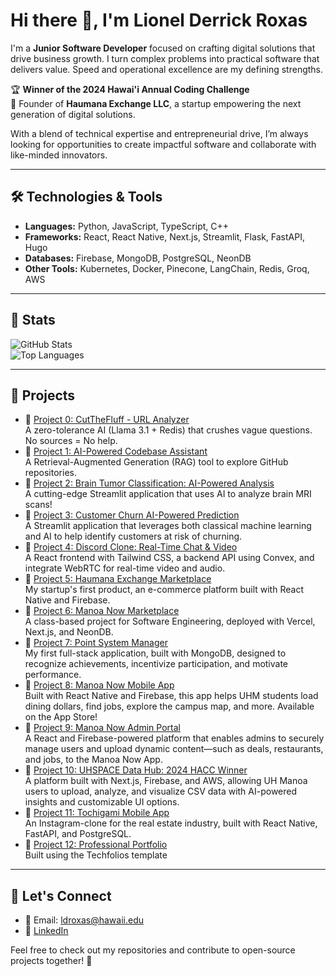 # Hi there 👋, I'm Lionel Derrick Roxas  

I'm a **Junior Software Developer** focused on crafting digital solutions that drive business growth. I turn complex problems into practical software that delivers value. Speed and operational excellence are my defining strengths.

🏆 **Winner of the 2024 Hawai'i Annual Coding Challenge**  
🚀 Founder of **Haumana Exchange LLC**, a startup empowering the next generation of digital solutions.  

With a blend of technical expertise and entrepreneurial drive, I’m always looking for opportunities to create impactful software and collaborate with like-minded innovators. 

---

## 🛠️ Technologies & Tools  

- **Languages:** Python, JavaScript, TypeScript, C++
- **Frameworks:** React, React Native, Next.js, Streamlit, Flask, FastAPI, Hugo
- **Databases:** Firebase, MongoDB, PostgreSQL, NeonDB
- **Other Tools:** Kubernetes, Docker, Pinecone, LangChain, Redis, Groq, AWS

---

## 🌟 Stats  

![GitHub Stats](https://github-readme-stats.vercel.app/api?username=LionelRoxas&show_icons=true&theme=radical)  
![Top Languages](https://github-readme-stats.vercel.app/api/top-langs/?username=LionelRoxas&layout=compact&theme=radical)  

---

## 🚀 Projects  

- 🔗 <a href="https://cutthefluff.vercel.app/" target="_blank" rel="noopener noreferrer">Project 0: CutTheFluff - URL Analyzer</a>  
  A zero-tolerance AI (Llama 3.1 + Redis) that crushes vague questions. No sources = No help.
- 🔗 [Project 1: AI-Powered Codebase Assistant](https://headstarter-codebase-rag.streamlit.app/)  
  A Retrieval-Augmented Generation (RAG) tool to explore GitHub repositories.  
- 🔗 [Project 2: Brain Tumor Classification: AI-Powered Analysis](https://headstarter-brain-tumor-classification.streamlit.app/?embed_options=dark_theme)  
  A cutting-edge Streamlit application that uses AI to analyze brain MRI scans!
- 🔗 [Project 3: Customer Churn AI-Powered Prediction](https://headstarter-customer-churn-prediction.streamlit.app/?embed_options=dark_theme)  
  A Streamlit application that leverages both classical machine learning and AI to help identify customers at risk of churning.
- 🔗 [Project 4: Discord Clone: Real-Time Chat & Video](https://github.com/LionelRoxas/chat-starter)  
  A React frontend with Tailwind CSS, a backend API using Convex, and integrate WebRTC for real-time video and audio.
- 🔗 [Project 5: Haumana Exchange Marketplace](https://www.haumanaexchange.org/)  
  My startup's first product, an e-commerce platform built with React Native and Firebase.
- 🔗 [Project 6: Manoa Now Marketplace](https://www.haumanaexchange.org/)  
  A class-based project for Software Engineering, deployed with Vercel, Next.js, and NeonDB.
- 🔗 [Project 7: Point System Manager](https://lionelroxas.github.io/point-system-app-frontend/)  
  My first full-stack application, built with MongoDB, designed to recognize achievements, incentivize participation, and motivate performance.
- 🔗 [Project 8: Manoa Now Mobile App](https://apps.apple.com/us/app/m%C4%81noa-now/id538671814)  
  Built with React Native and Firebase, this app helps UHM students load dining dollars, find jobs, explore the campus map, and more. Available on the App Store!
- 🔗 [Project 9: Manoa Now Admin Portal](https://manoanow.org/app/admin/)  
  A React and Firebase-powered platform that enables admins to securely manage users and upload dynamic content—such as deals, restaurants, and jobs, to the Manoa Now App.
- 🔗 [Project 10: UHSPACE Data Hub: 2024 HACC Winner](https://uhspace.org/)  
  A platform built with Next.js, Firebase, and AWS, allowing UH Manoa users to upload, analyze, and visualize CSV data with AI-powered insights and customizable UI options.
- 🔗 [Project 11: Tochigami Mobile App]()  
  An Instagram-clone for the real estate industry, built with React Native, FastAPI, and PostgreSQL.
- 🔗 [Project 12: Professional Portfolio](https://lionelroxas.github.io/)  
  Built using the Techfolios template

---

## 💬 Let's Connect  

- 📧 Email: ldroxas@hawaii.edu 
- 💼 [LinkedIn](https://www.linkedin.com/in/lionel-derrick-roxas-86b1612b5/) 

Feel free to check out my repositories and contribute to open-source projects together! 🚀  
